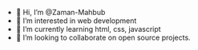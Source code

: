 - 👋 Hi, I’m @Zaman-Mahbub
- 👀 I’m interested in web development
- 🌱 I’m currently learning html, css, javascript
- 💞️ I’m looking to collaborate on open source projects.
